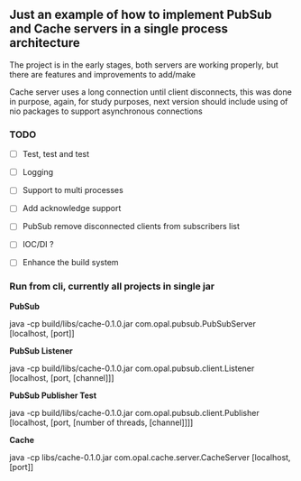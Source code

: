 ## Just an example of how to implement PubSub and Cache servers in a single process architecture
The project is in the early stages, both servers are working properly, but there are features and improvements
to add/make

Cache server uses a long connection until client disconnects, this was done in purpose, again, for study purposes, next 
version should include using of nio packages to support asynchronous connections

### TODO
- [ ] Test, test and test
- [ ] Logging
- [ ] Support to multi processes
- [ ] Add acknowledge support
- [ ] PubSub remove disconnected clients from subscribers list
- [ ] IOC/DI ?
- [ ] Enhance the build system


### Run from cli, currently all projects in single jar

**PubSub**

java -cp build/libs/cache-0.1.0.jar com.opal.pubsub.PubSubServer [localhost, [port]]

**PubSub Listener**

java -cp build/libs/cache-0.1.0.jar com.opal.pubsub.client.Listener [localhost, [port, [channel]]]

**PubSub Publisher Test**

java -cp build/libs/cache-0.1.0.jar com.opal.pubsub.client.Publisher [localhost, [port, [number of threads, [channel]]]]

**Cache**

java -cp libs/cache-0.1.0.jar com.opal.cache.server.CacheServer [localhost, [port]]
